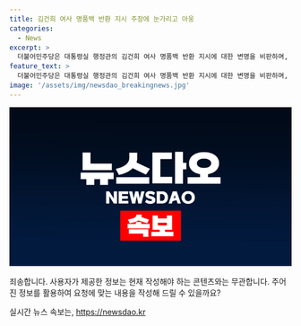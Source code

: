 ```yaml
---
title: 김건희 여사 명품백 반환 지시 주장에 눈가리고 아웅
categories:
  - News
excerpt: >
  더불어민주당은 대통령실 행정관의 김건희 여사 명품백 반환 지시에 대한 변명을 비판하며, 대통령 부인의 지시를 어겼다는 주장을 황당하다고 지적했다. 또한 검찰을 향한 비판도 제기하며, 김 여사에 대한 특검 수사를 강조했다. 이에 따라 윤석열 정부에 대한 불신을 더욱 키울 것으로 우려되고 있다.
feature_text: >
  더불어민주당은 대통령실 행정관의 김건희 여사 명품백 반환 지시에 대한 변명을 비판하며, 대통령 부인의 지시를 어겼다는 주장을 황당하다고 지적했다. 또한 검찰을 향한 비판도 제기하며, 김 여사에 대한 특검 수사를 강조했다. 이에 따라 윤석열 정부에 대한 불신을 더욱 키울 것으로 우려되고 있다.
image: '/assets/img/newsdao_breakingnews.jpg'
---
```


<p><img src="/assets/img/newsdao_breakingnews.jpg" alt="implanttips 속보" /></p>

<p>죄송합니다. 사용자가 제공한 정보는 현재 작성해야 하는 콘텐츠와는 무관합니다. 주어진 정보를 활용하여 요청에 맞는 내용을 작성해 드릴 수 있을까요?</p>
실시간 뉴스 속보는, <a href="https://newsdao.kr" rel="dofollow">https://newsdao.kr</a>


